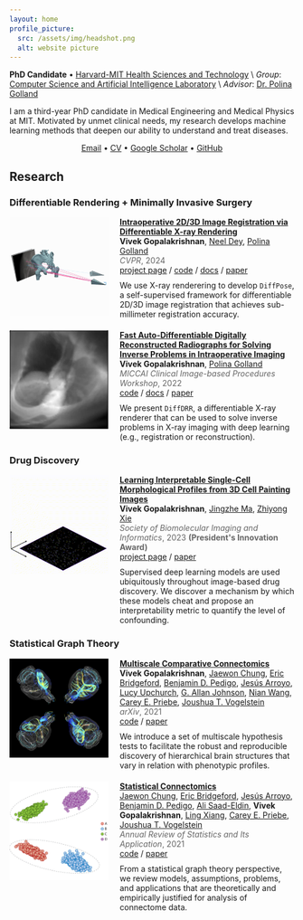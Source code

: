 ```yaml
---
layout: home
profile_picture:
  src: /assets/img/headshot.png
  alt: website picture
---
```


**PhD Candidate** • [Harvard-MIT Health Sciences and Technology](https://hst.mit.edu/) \\
*Group*: [Computer Science and Artificial Intelligence Laboratory](https://www.csail.mit.edu/) \\
*Advisor*: [Dr. Polina Golland](https://people.csail.mit.edu/polina/)

I am a third-year PhD candidate in Medical Engineering and Medical Physics at MIT. Motivated by unmet clinical needs, my research develops machine learning methods that deepen our ability to understand and treat diseases.

<center>
  <a href="mailto:vivekg@mit.edu">Email</a> •
  <a href="/assets/Vivek_Gopalakrishnan_CV.pdf">CV</a> •
  <a href="https://scholar.google.com/citations?user=kYGmJpAAAAAJ&hl=en">Google Scholar</a> •
  <a href="https://github.com/eigenvivek">GitHub</a>
</center>

## Research

<style>
  .image-text-block {
    display: flex;
    align-items: flex-start;
    margin-bottom: 20px;
  }

  .image-text-block img {
    width: 175px;
    height: 175px;
    margin-right: 20px;
  }

  .image-text-block div {
    max-width: 600px;
  }

  .image-text-block p {
    margin: 0; /* Remove default paragraph margin */
  }

  .strong-title {
    font-weight: bold;
    display: inline; /* Keep title inline */
  }

  .author-list {
    list-style-type: none;
    margin: 0;
    padding: 0;
  }

  .author-list a {
    margin-right: 0px;
  }

  .journal-year {
    color: #666;
    margin-bottom: 0; /* Remove space after the journal */
  }

  .links {
    margin-bottom: 10px; /* Remove space before the links */
  }
</style>


### Differentiable Rendering + Minimally Invasive Surgery

<div class="image-text-block">
  <img src="/assets/img/diffpose.gif" alt="pelvis.html">
  <div>
    <p><strong class="strong-title"><a href="https://arxiv.org/abs/2312.06358">Intraoperative 2D/3D Image Registration via Differentiable X-ray Rendering</a></strong></p>
    <p class="author-list">
      <b>Vivek Gopalakrishnan</b>,
      <a href="https://www.neeldey.com/">Neel Dey</a>,
      <a href="https://people.csail.mit.edu/polina">Polina Golland</a>
    </p>
    <p class="journal-year"><em>CVPR</em>, 2024</p>
    <div class="links">
      <a href="https://vivekg.dev/DiffPose">project page</a> / 
      <a href="https://github.com/eigenvivek/DiffPose">code</a> / 
      <a href="https://vivekg.dev/DiffPose/docs">docs</a> / 
      <a href="https://arxiv.org/abs/2312.06358">paper</a>
    </div>
    <p>We use X-ray renderering to develop <code>DiffPose</code>, a self-supervised framework for differentiable 2D/3D image registration that achieves sub-millimeter registration accuracy.</p>
  </div>
</div>

<!-- <div class="image-text-block">
  <img src="/assets/img/spine.gif" alt="spine.html">
  <div>
    <p><strong class="strong-title"><a href="https://thejns.org/focus/view/journals/neurosurg-focus/54/6/article-pE16.xml">Machine Learning for Automated and Real-Time 2D/3D Registration of the Spine using a Single Radiograph</a></strong></p>
    <p class="author-list">
      <a href="#">Andrew Abumoussa</a>,
      <b>Vivek Gopalakrishnan</b>,
      <a href="#">Benjamin Succop</a>,
      <a href="#">Michael Galgano</a>,
      <a href="#">Sivakumar Jaikumar</a>,
      <a href="#">Yeuh Z. Lee</a>,
      <a href="#">Deb A. Bhowmick</a>
    </p>
    <p class="journal-year"><em>Neurosurgical Focus</em>, 2023</p>
    <div class="links">
      <a href="https://thejns.org/focus/view/journals/neurosurg-focus/54/6/article-pE16.xml">paper</a>
    </div>
    <p>We use <code>DiffDRR</code> to solve a 2D/3D registration problem in image-guided spinal surgery.</p>
  </div>
</div> -->

<div class="image-text-block">
  <img src="/assets/img/diffdrr.gif" alt="woowoowooooo">
  <div>
    <p><strong class="strong-title"><a href="https://arxiv.org/abs/2208.12737">Fast Auto-Differentiable Digitally Reconstructed Radiographs for Solving Inverse Problems in Intraoperative Imaging</a></strong></p>
    <p class="author-list">
      <b>Vivek Gopalakrishnan</b>,
      <a href="https://people.csail.mit.edu/polina">Polina Golland</a>
    </p>
    <p class="journal-year"><em>MICCAI Clinical Image-based Procedures Workshop</em>, 2022</p>
    <div class="links">
      <a href="https://github.com/eigenvivek/DiffDRR">code</a> / 
      <a href="https://vivekg.dev/DiffDRR">docs</a> / 
      <a href="https://arxiv.org/abs/2208.12737">paper</a>
    </div>
    <p>We present <code>DiffDRR</code>, a differentiable X-ray renderer that can be used to solve inverse problems in X-ray imaging with deep learning (e.g., registration or reconstruction).</p>
  </div>
</div>

### Drug Discovery

<div class="image-text-block">
  <img src="/assets/img/xellar.gif" alt="zstacks">
  <div>
    <p><strong class="strong-title"><a href="https://github.com/eigenvivek/zlearn">Learning Interpretable Single-Cell Morphological Profiles from 3D Cell Painting Images</a></strong></p>
    <p class="author-list">
      <b>Vivek Gopalakrishnan</b>,
      <a href="https://www.linkedin.com/in/jingzhe-ma">Jingzhe Ma</a>,
      <a href="https://scholar.google.com/citations?user=0DsebPAAAAAJ">Zhiyong Xie</a>
    </p>
    <p class="journal-year"><em>Society of Biomolecular Imaging and Informatics</em>, 2023 <b>(President's Innovation Award)</b></p>
    <div class="links">
      <a href="https://github.com/eigenvivek/zlearn">project page</a> /
      <a href="https://arxiv.org/abs/2403.17615">paper</a>
    </div>
    <p>Supervised deep learning models are used ubiquitously throughout image-based drug discovery. We discover a mechanism by which these models cheat and propose an interpretability metric to quantify the level of confounding.</p>
  </div>
</div>

### Statistical Graph Theory

<div class="image-text-block">
  <img src="/assets/img/corpus-callosum.png" alt="corpus callosum">
  <div>
    <p><strong class="strong-title"><a href="https://arxiv.org/abs/2011.14990">Multiscale Comparative Connectomics</a></strong></p>
    <p class="author-list">
      <b>Vivek Gopalakrishnan</b>,
      <a href="https://j1c.me/">Jaewon Chung</a>,
      <a href="https://ericwb.me/">Eric Bridgeford</a>,
      <a href="https://bdpedigo.github.io/">Benjamin D. Pedigo</a>,
      <a href="https://jesus-arroyo.github.io/">Jesús Arroyo</a>,
      <a href="https://www.linkedin.com/in/lucy-upchurch-a56a141">Lucy Upchurch</a>,
      <a href="https://bme.duke.edu/faculty/allan-johnson">G. Allan Johnson</a>,
      <a href="https://medicine.iu.edu/faculty/48212/wang-nian">Nian Wang</a>,
      <a href="https://www.ams.jhu.edu/~priebe/">Carey E. Priebe</a>,
      <a href="https://jovo.me/">Joushua T. Vogelstein</a>
    </p>
    <p class="journal-year"><em>arXiv</em>, 2021</p>
    <div class="links">
      <a href="https://github.com/neurodata/MCC">code</a> /
      <a href="https://arxiv.org/abs/2011.14990">paper</a>
    </div>
    <p>
    We introduce a set of multiscale hypothesis tests to facilitate the robust and reproducible discovery of hierarchical brain structures that vary in relation with phenotypic profiles.
    </p>
  </div>
</div>

<div class="image-text-block">
  <img src="/assets/img/statistical-connectomics.png" alt="ASE clustering">
  <div>
    <p><strong class="strong-title"><a href="https://www.annualreviews.org/doi/abs/10.1146/annurev-statistics-042720-023234">Statistical  Connectomics</a></strong></p>
    <p class="author-list">
      <a href="https://j1c.me/">Jaewon Chung</a>,
      <a href="https://ericwb.me/">Eric Bridgeford</a>,
      <a href="https://jesus-arroyo.github.io/">Jesús Arroyo</a>,
      <a href="https://bdpedigo.github.io/">Benjamin D. Pedigo</a>,
      <a href="https://www.linkedin.com/in/ali-saad-eldin-09250317b">Ali Saad-Eldin</a>,
      <b>Vivek Gopalakrishnan</b>,
      <a href="#">Ling Xiang</a>,
      <a href="https://www.ams.jhu.edu/~priebe/">Carey E. Priebe</a>,
      <a href="https://jovo.me/">Joushua T. Vogelstein</a>
    </p>
    <p class="journal-year"><em>Annual Review of Statistics and Its Application</em>, 2021</p>
    <div class="links">
      <a href="https://github.com/microsoft/graspologic">code</a> /
      <a href="https://www.annualreviews.org/doi/abs/10.1146/annurev-statistics-042720-023234">paper</a>
    </div>
    <p>From a statistical graph theory perspective, we review models, assumptions, problems, and applications that are theoretically and empirically justified for analysis of connectome data.</p>
  </div>
</div>

<!-- ### Survival Analysis -->

<!-- My interests lie in the following areas in medicine and machine learning:

- **Neural fields** → spatiotemporal vessel reconstruction in neurosurgery
- **Differentiable rendering** → fast registration for intraoperative image guidance
- **Statistical graph theory** → biomarker discovery in network neuroscience
- **Matrix analysis** → no biomedical applications yet, but I do love a good eigenvalue property!

Before starting my PhD, I completed my BS/MS in Biomedical Engineering at Johns Hopkins University, where I worked with Dr. Joshua Vogelstein and Dr. Carey Priebe in the NeuroData Lab. My work is supported by a Neuroimaging Training Program Grant from the National Institute of Biomedical Imaging and Bioengineering. -->
